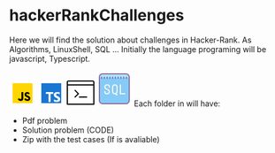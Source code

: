 # hackerRankChallenges

Here we will find the solution about challenges in Hacker-Rank.
As Algorithms, LinuxShell, SQL ... 
Initially the language programing will be javascript, Typescript.

![Javascript logo](./assets/js.png "javascript logo")
![Javascript logo](./assets/ts.png "javascript logo")
![Javascript logo](./assets/shell.png "javascript logo")
![Javascript logo](./assets/sql.png "javascript logo")
Each folder in will have:
- Pdf problem
- Solution problem (CODE)
- Zip with the test cases (If is avaliable)
